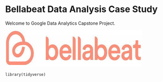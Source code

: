 # Bellabeat Data Analysis Case Study 
Welcome to Google Data Analytics Capstone Project. 

![](images/Bellabeat.jpg)

```{r}
library(tidyverse)
```


<!---
NazmanNasr/NazmanNasr is a ✨ special ✨ repository because its `README.md` (this file) appears on your GitHub profile.
You can click the Preview link to take a look at your changes.
--->
